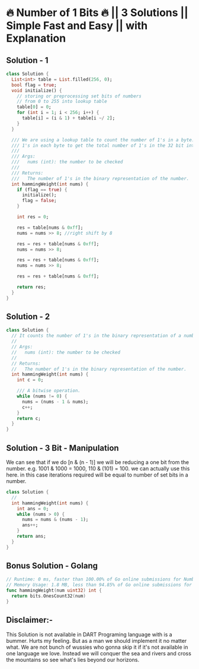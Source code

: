 # 🔥 Number of 1 Bits 🔥 || 3 Solutions || Simple Fast and Easy || with Explanation

## Solution - 1

```dart
class Solution {
  List<int> table = List.filled(256, 0);
  bool flag = true;
  void initialize() {
    // storing or preprocessing set bits of numbers
    // from 0 to 255 into lookup table
    table[0] = 0;
    for (int i = 1; i < 256; i++) {
      table[i] = (i & 1) + table[i ~/ 2];
    }
  }

  /// We are using a lookup table to count the number of 1's in a byte. We are then adding the number of
  /// 1's in each byte to get the total number of 1's in the 32 bit integer
  ///
  /// Args:
  ///   nums (int): the number to be checked
  ///
  /// Returns:
  ///   The number of 1's in the binary representation of the number.
  int hammingWeight(int nums) {
    if (flag == true) {
      initialize();
      flag = false;
    }

    int res = 0;

    res = table[nums & 0xff];
    nums = nums >> 8; //right shift by 8

    res = res + table[nums & 0xff];
    nums = nums >> 8;

    res = res + table[nums & 0xff];
    nums = nums >> 8;

    res = res + table[nums & 0xff];

    return res;
  }
}
```

## Solution - 2

```dart
class Solution {
  // It counts the number of 1's in the binary representation of a number.
  //
  // Args:
  //   nums (int): the number to be checked
  //
  // Returns:
  //   The number of 1's in the binary representation of the number.
  int hammingWeight(int nums) {
    int c = 0;

    /// A bitwise operation.
    while (nums != 0) {
      nums = (nums - 1 & nums);
      c++;
    }
    return c;
  }
}
```

## Solution - 3 Bit - Manipulation

We can see that if we do [n & (n - 1)] we will be reducing a one bit from the number.
e.g. 1001 & 1000 = 1000, 110 & (101) = 100.
we can actually use this here.
in this case iterations required will be equal to number of set bits in a number.

```dart
class Solution {
  //
  int hammingWeight(int nums) {
    int ans = 0;
    while (nums > 0) {
      nums = nums & (nums - 1);
      ans++;
    }
    return ans;
  }
}
```

## Bonus Solution - Golang

```go
// Runtime: 0 ms, faster than 100.00% of Go online submissions for Number of 1 Bits.
// Memory Usage: 1.8 MB, less than 94.85% of Go online submissions for Number of 1 Bits.
func hammingWeight(num uint32) int {
  return bits.OnesCount32(num)
}
```

## Disclaimer:-

This Solution is not available in DART Programing language with is a bummer. Hurts my feeling. But as a man we should implement it no matter what. We are not bunch of wussies who gonna skip it if it's not available in one language we love. Instead we will conquer the sea and rivers and cross the mountains so see what's lies beyond our horizons.
